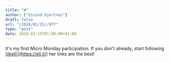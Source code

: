 ```yaml
---
title: "#"
author: ["Eivind Hjertnes"]
draft: false
url: "/2018/01/15//977"
type: "post"
date: 2018-01-15T01:00:00+01:00
---
```


It's my first Micro Monday participation. If you don't already, start
following [[@eli\\](<https://micro.blog/eli>)](<https://eli.li/>) her links
are the best!
